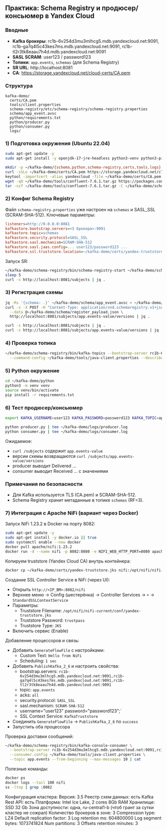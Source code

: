 ## Практика: Schema Registry и продюсер/консьюмер в Yandex Cloud

### Вводные
- **Kafka брокеры**: rc1b-6v254d3mu3mlhcg5.mdb.yandexcloud.net:9091, rc1b-ga7q4l5c43kes7ms.mdb.yandexcloud.net:9091, rc1b-tl2r3tk8eaau7h4d.mdb.yandexcloud.net:9091
- **SASL SCRAM**: user123 / password123
- **Топики**: `app.events`, `schemas` (для Schema Registry)
- **SR URL**: http://localhost:8081
- **CA**: https://storage.yandexcloud.net/cloud-certs/CA.pem

### Структура
```
kafka-demo/
  certs/CA.pem
  tools/client.properties
  schema-registry/etc/schema-registry/schema-registry.properties
  schema/app_event.avsc
  python/requirements.txt
  python/producer.py
  python/consumer.py
  logs/
```

### 1) Подготовка окружения (Ubuntu 22.04)
```bash
sudo apt-get update -y
sudo apt-get install -y openjdk-17-jre-headless python3-venv python3-pip jq curl

mkdir -p ~/kafka-demo/{schema,python,schema-registry,certs,tools,logs}
curl -sSLo ~/kafka-demo/certs/CA.pem https://storage.yandexcloud.net/cloud-certs/CA.pem
keytool -importcert -alias yandexcloud -file ~/kafka-demo/certs/CA.pem -keystore ~/kafka-demo/certs/yandex-truststore.jks -storepass trustpass -noprompt
wget -qO ~/kafka-demo/tools/confluent-7.6.1.tar.gz https://packages.confluent.io/archive/7.6/confluent-7.6.1.tar.gz
tar -xzf ~/kafka-demo/tools/confluent-7.6.1.tar.gz -C ~/kafka-demo/schema-registry --strip-components=1
```

### 2) Конфиг Schema Registry
Файл `schema-registry.properties` уже настроен на `schemas` и SASL_SSL (SCRAM-SHA-512). Ключевые параметры:
```ini
listeners=http://0.0.0.0:8081
kafkastore.bootstrap.servers=<3 брокера>:9091
kafkastore.topic=schemas
kafkastore.security.protocol=SASL_SSL
kafkastore.sasl.mechanism=SCRAM-SHA-512
kafkastore.sasl.jaas.config=... user123/password123 ...
kafkastore.ssl.truststore.location=~/kafka-demo/certs/yandex-truststore.jks
```

Запуск SR:
```bash
~/kafka-demo/schema-registry/bin/schema-registry-start ~/kafka-demo/schema-registry/etc/schema-registry/schema-registry.properties > ~/kafka-demo/logs/schema-registry.log 2>&1 &
sleep 5
curl -s http://localhost:8081/subjects | jq .
```

### 3) Регистрация схемы
```bash
jq -Rs '{schema: .}' ~/kafka-demo/schema/app_event.avsc > ~/kafka-demo/schema/register_payload.json
curl -s -X POST -H "Content-Type: application/vnd.schemaregistry.v1+json" \
  --data @~/kafka-demo/schema/register_payload.json \
  http://localhost:8081/subjects/app.events-value/versions | jq .

curl -s http://localhost:8081/subjects | jq .
curl -s http://localhost:8081/subjects/app.events-value/versions | jq .
```

### 4) Проверка топика
```bash
~/kafka-demo/schema-registry/bin/kafka-topics --bootstrap-server rc1b-6v254d3mu3mlhcg5.mdb.yandexcloud.net:9091,rc1b-ga7q4l5c43kes7ms.mdb.yandexcloud.net:9091,rc1b-tl2r3tk8eaau7h4d.mdb.yandexcloud.net:9091 \
  --command-config ~/kafka-demo/tools/java-client.properties --describe --topic app.events | cat
```

### 5) Python окружение
```bash
cd ~/kafka-demo/python
python3 -m venv venv
source venv/bin/activate
pip install -r requirements.txt
```

### 6) Тест продюсер/консьюмер
```bash
export KAFKA_USERNAME=user123 KAFKA_PASSWORD=password123 KAFKA_TOPIC=app.events SCHEMA_REGISTRY_URL=http://localhost:8081

python producer.py | tee ~/kafka-demo/logs/producer.log
python consumer.py | tee ~/kafka-demo/logs/consumer.log
```

Ожидаемое:
- `curl /subjects` содержит `app.events-value`
- версии схемы возвращаются `curl /subjects/app.events-value/versions`
- producer выводит Delivered ...
- consumer выводит Received ... с значениями

### Примечания по безопасности
- Для Kafka используется TLS (CA.pem) и SCRAM-SHA-512.
- Schema Registry хранит метаданные в топике `schemas` (RF=3).

### 7) Интеграция с Apache NiFi (вариант через Docker)

Запуск NiFi 1.23.2 в Docker на порту 8082:
```bash
sudo apt-get update -y
sudo apt-get install -y docker.io || true
sudo systemctl enable --now docker
docker pull apache/nifi:1.23.2
docker run -d --name nifi -p 8082:8080 -e NIFI_WEB_HTTP_PORT=8080 apache/nifi:1.23.2
```

Копируем truststore (Yandex Cloud CA) внутрь контейнера:
```bash
docker cp ~/kafka-demo/certs/yandex-truststore.jks nifi:/opt/nifi/nifi-current/conf/yandex-truststore.jks
```

Создание SSL Controller Service в NiFi (через UI):
- Открыть `http://<IP_ВМ>:8082/nifi`
- Верхнее меню → Config (шестерёнка) → Controller Services → `+` → `StandardSSLContextService`
- Параметры:
  - Truststore Filename: `/opt/nifi/nifi-current/conf/yandex-truststore.jks`
  - Truststore Password: `trustpass`
  - Truststore Type: `JKS`
- Включить сервис (Enable)

Добавление процессоров и связь:
- Добавить `GenerateFlowFile` с настройками:
  - Custom Text: `Hello from NiFi`
  - Scheduling: `1 sec`
- Добавить `PublishKafka_2_6` и настроить свойства:
  - bootstrap.servers: `rc1b-6v254d3mu3mlhcg5.mdb.yandexcloud.net:9091,rc1b-ga7q4l5c43kes7ms.mdb.yandexcloud.net:9091,rc1b-tl2r3tk8eaau7h4d.mdb.yandexcloud.net:9091`
  - topic: `app.events`
  - acks: `all`
  - security.protocol: `SASL_SSL`
  - sasl.mechanism: `SCRAM-SHA-512`
  - username="user123" password="password123";`
  - SSL Context Service: `KafkaTruststore`
- Соединить `GenerateFlowFile` → `PublishKafka_2_6` по `success`
- Запустить оба процессора

Проверка доставки сообщений:
```bash
~/kafka-demo/schema-registry/bin/kafka-console-consumer \
  --bootstrap-server rc1b-6v254d3mu3mlhcg5.mdb.yandexcloud.net:9091,rc1b-ga7q4l5c43kes7ms.mdb.yandexcloud.net:9091,rc1b-tl2r3tk8eaau7h4d.mdb.yandexcloud.net:9091 \
  --consumer.config ~/kafka-demo/tools/java-client.properties \
  --topic app.events --from-beginning --max-messages 10 | cat
```

Полезные команды:
```bash
docker ps
docker logs --tail 100 nifi
ss -ltnp | grep :8082
```

Конфигурация кластера:
Версия: 3.5
Реестр схем данных: есть
Kafka Rest API: есть
Платформа: Intel Ice Lake, 2 cores 8Gb RAM
Хранилище: SSD 32 Gb
Зона доступности: одна, ru-central1-b (чтоб грант за сутки кластер не сожрал)
Количество брокеров в зоне: 3
Compression type: LZ4
Default replication factor: 3
Log retention ms: 604800000
Log segment bytes: 1073741824
Num partitions: 3
Offsets retention minutes: 3